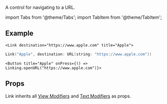 ---
---

A control for navigating to a URL.

import Tabs from '@theme/Tabs';
import TabItem from '@theme/TabItem';

## Example

<Tabs>
<TabItem value="srn" label="swiftui-react-native">

```tsx
<Link destination="https://www.apple.com" title="Apple">
```

</TabItem>
<TabItem value="swiftui" label="SwiftUI">

```swift
Link("Apple", destination: URL(string: "https://www.apple.com"))
```

</TabItem>
<TabItem value="react-native" label="React Native">

```tsx
<Button title="Apple" onPress={() => Linking.openURL("https://www.apple.com")}>
```

</TabItem>
</Tabs>

## Props

Link inherits all [View Modifiers](../modifiers#view-modifiers) and [Text Modifiers](../modifiers#text-modifiers) as props.
